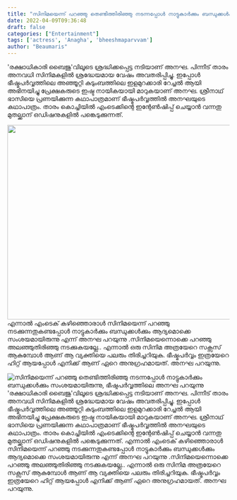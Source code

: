 ```yaml
---
title: "സിനിമയെന്ന് പറഞ്ഞു തെണ്ടിത്തിരിഞ്ഞു നടന്നപ്പോൾ നാട്ടുകാർക്കും ബന്ധുക്കൾക്കും സംശയമായിരുന്നു, ഭീഷ്മപർവ്വത്തിലെ അനഘ പറയുന്നു"
date: 2022-04-09T09:36:48
draft: false
categories: ["Entertainment"]
tags: ['actress', 'Anagha', 'bheeshmaparvvam']
author: "Beaumaris"
---
```


'രക്ഷാധികാരി ബൈജു'വിലൂടെ ശ്രദ്ധിക്കപ്പെട്ട നടിയാണ് അനഘ. പിന്നീട് താരം അനവധി സിനിമകളിൽ ശ്രദ്ധേയമായ വേഷം അവതരിപ്പിച്ചു. ഇപ്പോൾ ഭീഷ്മപർവ്വത്തിലെ അഞ്ഞൂറ്റി കുടുംബത്തിലെ ഇളമുറക്കാരി റേച്ചൽ ആയി അഭിനയിച്ചു പ്രേക്ഷകരുടെ ഇഷ്ട നായികയായി മാറുകയാണ് അനഘ. ശ്രീനാഥ്‌ ഭാസിയെ പ്രണയിക്കുന്ന കഥാപാത്രമാണ് ഭീഷ്മപർവ്വത്തിൽ അനഘയുടെ കഥാപാത്രം. താരം കൊച്ചിയിൽ എംടെക്കിന്റെ ഇന്റേൺഷിപ്പ് ചെയ്യാൻ വന്നതു മുതല്ക്കാന് ഒഡിഷനുകളിൽ പങ്കെടുക്കുന്നത്.

<img class="size-full wp-image-329082 aligncenter" src="https://cdn.boolokam.com/articles/2022/04/yjyjyyjyjy.jpg" alt="" width="845" height="440" />എന്നാൽ എംടെക് കഴിഞ്ഞൊരാൾ സിനിമയെന്ന് പറഞ്ഞു നടക്കുന്നതുകണ്ടപ്പോൾ നാട്ടുകാർക്കും ബന്ധുക്കൾക്കും ആദ്യമൊക്കെ സംശയമായിരുന്നു എന്ന് അനഘ പറയുന്നു .സിനിമയെന്നൊക്കെ പറഞ്ഞു അലഞ്ഞുതിരിഞ്ഞു നടക്കുകയല്ലേ.. എന്നാൽ ഒരു സിനിമ അത്രയേറെ സക്സസ് ആകുമ്പോൾ ആണ് ആ വ്യക്തിയെ പലരും തിരിച്ചറിയുക. ഭീഷ്മപർവ്വം ഇത്രയേറെ ഹിറ്റ് ആയപ്പോൾ എനിക്ക് ആണ് ഏറെ അനുഗ്രഹമായത്. അനഘ പറയുന്നു.


![സിനിമയെന്ന് പറഞ്ഞു തെണ്ടിത്തിരിഞ്ഞു നടന്നപ്പോൾ നാട്ടുകാർക്കും ബന്ധുക്കൾക്കും സംശയമായിരുന്നു, ഭീഷ്മപർവ്വത്തിലെ അനഘ പറയുന്നു](https://cdn.boolokam.com/articles/2022/04/yjyjyyjyjy.jpg)'രക്ഷാധികാരി ബൈജു'വിലൂടെ ശ്രദ്ധിക്കപ്പെട്ട നടിയാണ് അനഘ. പിന്നീട് താരം അനവധി സിനിമകളിൽ ശ്രദ്ധേയമായ വേഷം അവതരിപ്പിച്ചു. ഇപ്പോൾ ഭീഷ്മപർവ്വത്തിലെ അഞ്ഞൂറ്റി കുടുംബത്തിലെ ഇളമുറക്കാരി റേച്ചൽ ആയി അഭിനയിച്ചു പ്രേക്ഷകരുടെ ഇഷ്ട നായികയായി മാറുകയാണ് അനഘ. ശ്രീനാഥ്‌ ഭാസിയെ പ്രണയിക്കുന്ന കഥാപാത്രമാണ് ഭീഷ്മപർവ്വത്തിൽ അനഘയുടെ കഥാപാത്രം. താരം കൊച്ചിയിൽ എംടെക്കിന്റെ ഇന്റേൺഷിപ്പ് ചെയ്യാൻ വന്നതു മുതല്ക്കാന് ഒഡിഷനുകളിൽ പങ്കെടുക്കുന്നത്. എന്നാൽ എംടെക് കഴിഞ്ഞൊരാൾ സിനിമയെന്ന് പറഞ്ഞു നടക്കുന്നതുകണ്ടപ്പോൾ നാട്ടുകാർക്കും ബന്ധുക്കൾക്കും ആദ്യമൊക്കെ സംശയമായിരുന്നു എന്ന് അനഘ പറയുന്നു .സിനിമയെന്നൊക്കെ പറഞ്ഞു അലഞ്ഞുതിരിഞ്ഞു നടക്കുകയല്ലേ.. എന്നാൽ ഒരു സിനിമ അത്രയേറെ സക്സസ് ആകുമ്പോൾ ആണ് ആ വ്യക്തിയെ പലരും തിരിച്ചറിയുക. ഭീഷ്മപർവ്വം ഇത്രയേറെ ഹിറ്റ് ആയപ്പോൾ എനിക്ക് ആണ് ഏറെ അനുഗ്രഹമായത്. അനഘ പറയുന്നു.
